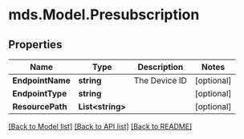 # mds.Model.Presubscription
## Properties

Name | Type | Description | Notes
------------ | ------------- | ------------- | -------------
**EndpointName** | **string** | The Device ID | [optional] 
**EndpointType** | **string** |  | [optional] 
**ResourcePath** | **List&lt;string&gt;** |  | [optional] 

[[Back to Model list]](../README.md#documentation-for-models) [[Back to API list]](../README.md#documentation-for-api-endpoints) [[Back to README]](../README.md)

